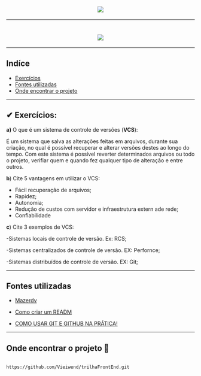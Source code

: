 <h1 align="center">
    <img src="https://ik.imagekit.io/vieiwen/trilhafrontend_D0hkhGwTEDEQ.jpg?ik-sdk-version=javascript-1.4.3&updatedAt=1646766987530">    
</h1>

---
<h1 align="center">
    <img src="https://ik.imagekit.io/vieiwen/ezgif.com-gif-maker__1__JocjLdI7H7-.gif?ik-sdk-version=javascript-1.4.3&updatedAt=1646786324928">
</h1>

---

## Indíce

- [Exercícios](#-exercícios)
- [Fontes utilizadas](#-fontes-utilizadas)
- [Onde encontrar o projeto](#-onde-encontrar-o-projeto)

---
## ✔ Exercícios:


**a)** O que é um sistema de controle de versões (**VCS**):

É um sistema que salva as alterações feitas em arquivos, durante sua criação, no qual  é possível recuperar e alterar versões destes ao longo do tempo.
Com este sistema é possível reverter determinados arquivos ou todo o projeto, verifiar quem e quando fez qualquer tipo de alteração e entre outros.
	

**b**) Cite 5 vantagens em utilizar o VCS:
- Fácil recuperação de arquivos;
- Rapidez;
- Autonomia;
- Redução de custos com servidor e infraestrutura extern ade rede;
- Confiabilidade	
 

**c**) Cite 3 exemplos de VCS:

-Sistemas locais de controle de versão. Ex: RCS; 

-Sistemas centralizados de controle de versão. EX: Perfornce;

-Sistemas distribuídos de controle de versão. EX: Git;

---
## Fontes utilizadas

- [Mazerdv](https://mazer.dev/controle-de-versao-o-que-e/)

- [Como criar um READM](https://www.youtube.com/watch?v=Gcb60rPbnKA&t=958s)

- [COMO USAR GIT E GITHUB NA PRÁTICA!](https://www.youtube.com/watch?v=UBAX-13g8OM)

---

## Onde encontrar o projeto 👀

```bash

https://github.com/Vieiwend/trilhaFrontEnd.git  

```